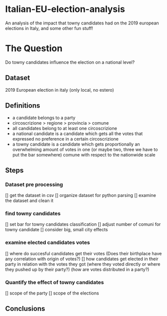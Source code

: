 # Italian-EU-election-analysis
An analysis of the impact that towny candidates had on the 2019 european elections in Italy, and some other fun stuff!

# The Question
Do towny candidates influence the election on a national level?

## Dataset
2019 European election in italy (only local, no estero)

## Definitions
- a candidate belongs to a party
- circoscrizione > regione > provincia > comune
- all candidates belong to at least one circoscrizione
- a national candidate is a candidate which gets all the votes that expressed no preference in a certain circoscrizione
- a towny candidate is a candidate which gets proportionally an overwhelming amount of votes
in one (or maybe two, three we have to put the bar somewhere) comune with respect to the nationwide scale 

## Steps
### Dataset pre processing
[] get the dataset in csv
[] organize dataset for python parsing 
[] examine the dataset and clean it

### find towny candidates
[] set bar for towny candidates classification
[] adjust number of comuni for towny candidate 
[] consider big, small city effects

### examine elected candidates votes
[] where do succesful candidates get their votes 
(Does their birthplace have any correlation with origin of votes?)
[] how candidates get elected in their party in relation with the votes they got 
(where they voted directly or where they pushed up by their party?) 
(how are votes distributed in a party?)

### Quantify the effect of towny candidates
[] scope of the party
[] scope of the elections

## Conclusions
